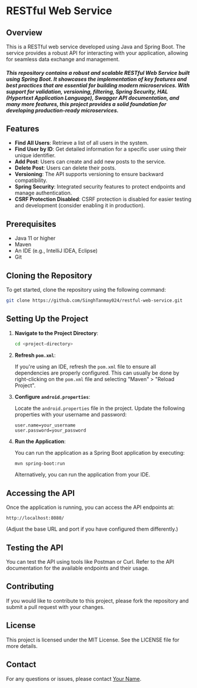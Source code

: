 # RESTful Web Service

## Overview

This is a RESTful web service developed using Java and Spring Boot. The service provides a robust API for interacting with your application, allowing for seamless data exchange and management.
##### This repository contains a robust and scalable RESTful Web Service built using Spring Boot. It showcases the implementation of key features and best practices that are essential for building modern microservices. With support for validation, versioning, filtering, Spring Security, HAL (Hypertext Application Language), Swagger API documentation, and many more features, this project provides a solid foundation for developing production-ready microservices.

## Features

- **Find All Users**: Retrieve a list of all users in the system.
- **Find User by ID**: Get detailed information for a specific user using their unique identifier.
- **Add Post**: Users can create and add new posts to the service.
- **Delete Post**: Users can delete their posts.
- **Versioning**: The API supports versioning to ensure backward compatibility.
- **Spring Security**: Integrated security features to protect endpoints and manage authentication.
- **CSRF Protection Disabled**: CSRF protection is disabled for easier testing and development (consider enabling it in production).

## Prerequisites

- Java 11 or higher
- Maven
- An IDE (e.g., IntelliJ IDEA, Eclipse)
- Git

## Cloning the Repository

To get started, clone the repository using the following command:

```bash
git clone https://github.com/SinghTanmay024/restful-web-service.git
```

## Setting Up the Project

1. **Navigate to the Project Directory**:

   ```bash
   cd <project-directory>
   ```

2. **Refresh `pom.xml`**:

   If you're using an IDE, refresh the `pom.xml` file to ensure all dependencies are properly configured. This can usually be done by right-clicking on the `pom.xml` file and selecting "Maven" > "Reload Project".

3. **Configure `android.properties`**:

   Locate the `android.properties` file in the project. Update the following properties with your username and password:

   ```properties
   user.name=your_username
   user.password=your_password
   ```

4. **Run the Application**:

   You can run the application as a Spring Boot application by executing:

   ```bash
   mvn spring-boot:run
   ```

   Alternatively, you can run the application from your IDE.

## Accessing the API

Once the application is running, you can access the API endpoints at:

```
http://localhost:8080/
```

(Adjust the base URL and port if you have configured them differently.)

## Testing the API

You can test the API using tools like Postman or Curl. Refer to the API documentation for the available endpoints and their usage.

## Contributing

If you would like to contribute to this project, please fork the repository and submit a pull request with your changes.

## License

This project is licensed under the MIT License. See the LICENSE file for more details.

## Contact

For any questions or issues, please contact [Your Name](mailto:sttanmay17@gmail.com).
